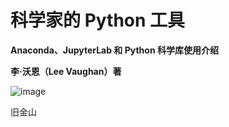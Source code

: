 # **科学家的 Python 工具**

**Anaconda、JupyterLab 和 Python 科学库使用介绍**

**李·沃恩（Lee Vaughan）著**

![image](img/pub.jpg)

旧金山
